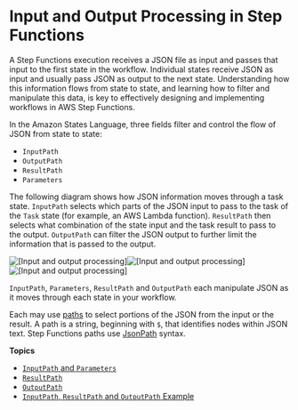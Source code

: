# Input and Output Processing in Step Functions<a name="concepts-input-output-filtering"></a>

A Step Functions execution receives a JSON file as input and passes that input to the first state in the workflow\. Individual states receive JSON as input and usually pass JSON as output to the next state\. Understanding how this information flows from state to state, and learning how to filter and manipulate this data, is key to effectively designing and implementing workflows in AWS Step Functions\. 

In the Amazon States Language, three fields filter and control the flow of JSON from state to state:
+ `InputPath`
+ `OutputPath`
+ `ResultPath`
+ `Parameters`

The following diagram shows how JSON information moves through a task state\. `InputPath` selects which parts of the JSON input to pass to the task of the `Task` state \(for example, an AWS Lambda function\)\. `ResultPath` then selects what combination of the state input and the task result to pass to the output\. `OutputPath` can filter the JSON output to further limit the information that is passed to the output\.

![\[Input and output processing\]](http://docs.aws.amazon.com/step-functions/latest/dg/images/input-output-processing.png)![\[Input and output processing\]](http://docs.aws.amazon.com/step-functions/latest/dg/)![\[Input and output processing\]](http://docs.aws.amazon.com/step-functions/latest/dg/)

`InputPath`, `Parameters`, `ResultPath` and `OutputPath` each manipulate JSON as it moves through each state in your workflow\.

 Each may use [paths](amazon-states-language-input-output-processing.md#amazon-states-language-paths) to select portions of the JSON from the input or the result\. A path is a string, beginning with `$`, that identifies nodes within JSON text\. Step Functions paths use [JsonPath](https://github.com/json-path/JsonPath) syntax\.

**Topics**
+ [`InputPath` and `Parameters`](input-output-inputpath-params.md)
+ [`ResultPath`](input-output-resultpath.md)
+ [`OutputPath`](input-output-outputpath.md)
+ [`InputPath`, `ResultPath` and `OutputPath` Example](input-output-example.md)